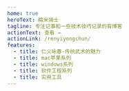 ```yaml
---
home: true
heroText: 糯米骑士
tagline: 专注记事和一些技术技巧记录的有博客
actionText: 查看 →
actionLink: /renyiyongchun/
features:
  - title: 仁义咏春-传统武术的魅力
  - title: mac苹果系列
  - title: windows系列
  - title: 软件工程系列
  - title: 实用工具
---
```

